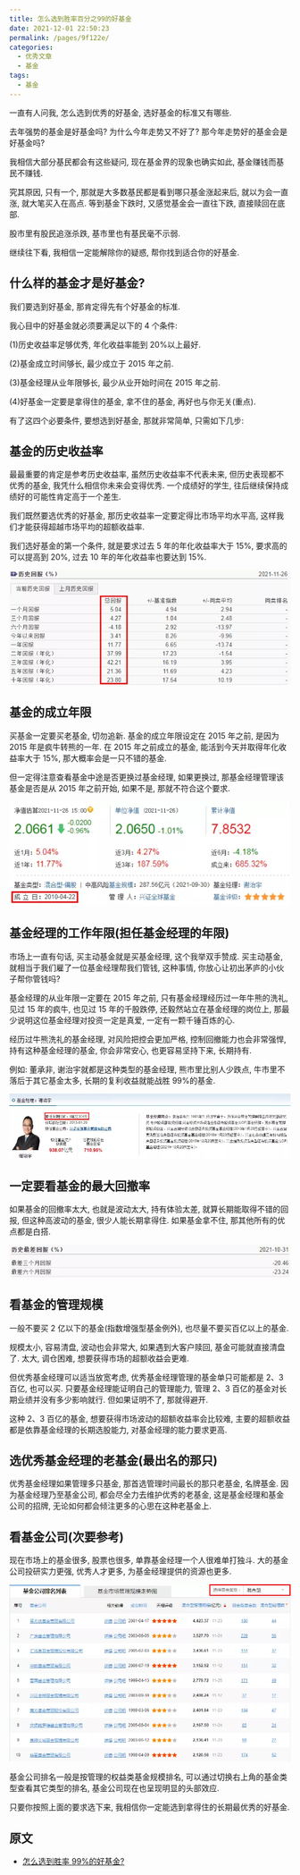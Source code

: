 ```yaml
---
title: 怎么选到胜率百分之99的好基金
date: 2021-12-01 22:50:23
permalink: /pages/9f122e/
categories:
  - 优秀文章
  - 基金
tags:
  - 基金
---
```


一直有人问我, 怎么选到优秀的好基金, 选好基金的标准又有哪些.

去年强势的基金是好基金吗? 为什么今年走势又不好了? 那今年走势好的基金会是好基金吗?

我相信大部分基民都会有这些疑问, 现在基金界的现象也确实如此, 基金赚钱而基民不赚钱.

究其原因, 只有一个, 那就是大多数基民都是看到哪只基金涨起来后, 就以为会一直涨, 就大笔买入在高点. 等到基金下跌时, 又感觉基金会一直往下跌, 直接赎回在底部.

股市里有股民追涨杀跌, 基市里也有基民毫不示弱.

继续往下看, 我相信一定能解除你的疑惑, 帮你找到适合你的好基金.

## 什么样的基金才是好基金?

我们要选到好基金, 那肯定得先有个好基金的标准.

我心目中的好基金就必须要满足以下的 4 个条件:

(1)历史收益率足够优秀, 年化收益率能到 20%以上最好.

(2)基金成立时间够长, 最少成立于 2015 年之前.

(3)基金经理从业年限够长, 最少从业开始时间在 2015 年之前.

(4)好基金一定要是拿得住的基金, 拿不住的基金, 再好也与你无关(重点).

有了这四个必要条件, 要想选到好基金, 那就非常简单, 只需如下几步:

## 基金的历史收益率

最最重要的肯定是参考历史收益率, 虽然历史收益率不代表未来, 但历史表现都不优秀的基金, 我凭什么相信你未来会变得优秀. 一个成绩好的学生, 往后继续保持成绩好的可能性肯定高于一个差生.

我们既然要选优秀的好基金, 那历史收益率一定要定得比市场平均水平高, 这样我们才能获得超越市场平均的超额收益率.

我们选好基金的第一个条件, 就是要求过去 5 年的年化收益率大于 15%, 要求高的可以提高到 20%, 过去 10 年的年化收益率也要达到 15%.

![](../../.vuepress/public/img/article/153.jpg)

## 基金的成立年限

买基金一定要买老基金, 切勿追新. 基金的成立年限设定在 2015 年之前, 是因为 2015 年是疯牛转熊的一年. 在 2015 年之前成立的基金, 能活到今天并取得年化收益率大于 15%, 那大概率会是一只不错的基金.

但一定得注意查看基金中途是否更换过基金经理, 如果更换过, 那基金经理管理该基金是否是从 2015 年之前开始, 如果不是, 那就不符合这个要求.

![](../../.vuepress/public/img/article/154.jpg)

## 基金经理的工作年限(担任基金经理的年限)

市场上一直有句话, 买主动基金就是买基金经理, 这个我举双手赞成. 买主动基金, 就相当于我们雇了一位基金经理帮我们管钱, 这种事情, 你放心让初出茅庐的小伙子帮你管钱吗?

基金经理的从业年限一定要在 2015 年之前, 只有基金经理经历过一年牛熊的洗礼, 见过 15 年的疯牛, 也见过 15 年的千股跌停, 还毅然站立在基金经理的岗位上, 那最少说明这位基金经理对投资一定是真爱, 一定有一颗千锤百炼的心.

经历过牛熊洗礼的基金经理, 对风险把控会更加严格, 控制回撤能力也会非常强悍, 持有这种基金经理的基金, 你会非常安心, 也更容易坚持下来, 长期持有.

例如: 董承非, 谢治宇就都是这种类型的基金经理, 熊市里比别人少跌点, 牛市里不落后于其它基金太多, 长期的复利收益就能战胜 99%的基金.

![](../../.vuepress/public/img/article/155.jpg)

## 一定要看基金的最大回撤率

如果基金的回撤率太大, 也就是波动太大, 持有体验太差, 就算长期能取得不错的回报, 但这种高波动的基金, 很少人能长期拿得住. 如果基金拿不住, 那其他所有的优点都是白搭.

![](../../.vuepress/public/img/article/156.jpg)

## 看基金的管理规模

一般不要买 2 亿以下的基金(指数增强型基金例外), 也尽量不要买百亿以上的基金.

规模太小, 容易清盘, 波动也会非常大, 如果遇到大客户赎回, 基金可能就直接清盘了. 太大, 调仓困难, 想要获得市场的超额收益会更难.

但优秀基金经理可以适当放宽考虑, 优秀基金经理管理的基金单只可能都是 2、3 百亿, 也可以买. 只要基金经理能证明自己的管理能力, 管理 2、3 百亿的基金对长期业绩并没有多少影响就行. 但如果证明不了, 那就得避开.

这种 2、3 百亿的基金, 想要获得市场波动的超额收益率会比较难, 主要的超额收益都是依靠基金经理的长期选股能力, 对基金经理的能力要求更高.

## 选优秀基金经理的老基金(最出名的那只)

优秀基金经理如果管理多只基金, 那首选管理时间最长的那只老基金, 名牌基金. 因为基金经理乃至基金公司, 都会尽全力去维护优秀的老基金, 这是基金经理和基金公司的招牌, 无论如何都会倾注更多的心思在这种老基金上.

## 看基金公司(次要参考)

现在市场上的基金很多, 股票也很多, 单靠基金经理一个人很难单打独斗. 大的基金公司投研实力更强, 优秀人才更多, 为基金经理提供的资源也更多.

![](../../.vuepress/public/img/article/157.jpg)

基金公司排名一般是按管理的权益类基金规模排名, 可以通过切换右上角的基金类型查看其它类型的排名, 基金公司现在也呈现明显的头部效应.

只要你按照上面的要求选下来, 我相信你一定能选到拿得住的长期最优秀的好基金.

## 原文

- [怎么选到胜率 99%的好基金?](https://mp.weixin.qq.com/s/gkbOuC3iWk9QkbQ4d1E0aQ)
